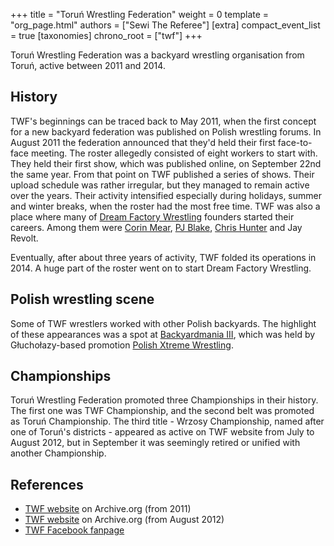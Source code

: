 +++
title = "Toruń Wrestling Federation"
weight = 0
template = "org_page.html"
authors = ["Sewi The Referee"]
[extra]
compact_event_list = true
[taxonomies]
chrono_root = ["twf"]
+++

Toruń Wrestling Federation was a backyard wrestling organisation from Toruń, active between 2011 and 2014.

## History

TWF's beginnings can be traced back to May 2011, when the first concept for a new backyard federation was published on Polish wrestling forums. In August 2011 the federation announced that they'd held their first face-to-face meeting. The roster allegedly consisted of eight workers to start with. They held their first show, which was published online, on September 22nd the same year. From that point on TWF published a series of shows. Their upload schedule was rather irregular, but they managed to remain active over the years. Their activity intensified especially during holidays, summer and winter breaks, when the roster had the most free time. TWF was also a place where many of [Dream Factory Wrestling](@/o/dfw.md) founders started their careers. Among them were [Corin Mear](@/w/corin-mear.md), [PJ Blake](@/w/pj-blake.md), [Chris Hunter](@/w/chris-hunter.md) and Jay Revolt.

Eventually, after about three years of activity, TWF folded its operations in 2014. A huge part of the roster went on to start Dream Factory Wrestling.

## Polish wrestling scene

Some of TWF wrestlers worked with other Polish backyards. The highlight of these appearances was a spot at [Backyardmania III](@/e/pxw/2012-07-24-pxw-backyardmania-3.md), which was held by Głuchołazy-based promotion [Polish Xtreme Wrestling](@/o/pxw.md).

## Championships

Toruń Wrestling Federation promoted three Championships in their history. The first one was TWF Championship, and the second belt was promoted as Toruń Championship. The third title - Wrzosy Championship, named after one of Toruń's districts - appeared as active on TWF website from July to August 2012, but in September it was seemingly retired or unified with another Championship.

## References

* [TWF website](https://web.archive.org/web/20111002095507/http://www.twf.npx.pl/news.php) on Archive.org (from 2011)
* [TWF website](https://web.archive.org/web/20120814065916/http://www.twf.npx.pl/news.php) on Archive.org (from August 2012)
* [TWF Facebook fanpage](https://www.facebook.com/TorunWrestlingFederation/?locale=pl_PL)
